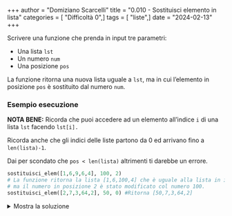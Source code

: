 +++
author = "Domiziano Scarcelli"
title = "0.010 - Sostituisci elemento in lista"
categories = [ "Difficoltà 0",]
tags = [ "liste",]
date = "2024-02-13"
+++

Scrivere una funzione che prenda in input tre parametri:

- Una lista `lst`
- Un numero `num`
- Una posizione `pos`

La funzione ritorna una nuova lista uguale a `lst`, ma in cui l’elemento in posizione `pos` è sostituito dal numero `num`.  

### Esempio esecuzione

**NOTA BENE:** Ricorda che puoi accedere ad un elemento all’indice `i` di una lista `lst` facendo `lst[i].`

Ricorda anche che gli indici delle liste partono da 0 ed arrivano fino a `len(lista)-1`.

Dai per scondato che `pos < len(lista)` altrimenti ti darebbe un errore.

```python
sostituisci_elem([1,6,9,6,4], 100, 2)
# La funzione ritorna la lista [1,6,100,4] che è uguale alla lista in input, 
# ma il numero in posizione 2 è stato modificato col numero 100.
sostituisci_elem([2,7,3,64,2], 50, 0) #Ritorna [50,7,3,64,2]
```


<details>
<summary>Mostra la soluzione</summary>

```python
def sostituisci_elem(lista, num, pos):
    lista_copia = lista.copy() # Altrimenti andrei a modificare la lista in input
    lista_copia[pos] = num
    return lista_copia
```

</details>
